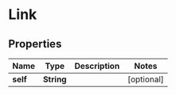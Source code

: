 

# Link


## Properties

| Name | Type | Description | Notes |
|------------ | ------------- | ------------- | -------------|
|**self** | **String** |  |  [optional] |



